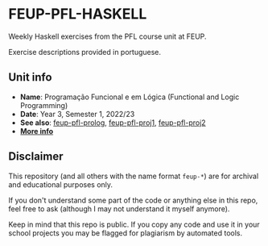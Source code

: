# FEUP-PFL-HASKELL

Weekly Haskell exercises from the PFL course unit at FEUP.

Exercise descriptions provided in portuguese.

## Unit info

- **Name**: Programação Funcional e em Lógica (Functional and Logic Programming)
- **Date**: Year 3, Semester 1, 2022/23
- **See also**: [feup-pfl-prolog](https://github.com/ttoino/feup-pfl-prolog), [feup-pfl-proj1](https://github.com/ttoino/feup-pfl-proj1), [feup-pfl-proj2](https://github.com/ttoino/feup-pfl-proj2)
- [**More info**](https://sigarra.up.pt/feup/ucurr_geral.ficha_uc_view?pv_ocorrencia_id=501686)

## Disclaimer

This repository (and all others with the name format `feup-*`) are for archival and educational purposes only.

If you don't understand some part of the code or anything else in this repo, feel free to ask (although I may not understand it myself anymore).

Keep in mind that this repo is public. If you copy any code and use it in your school projects you may be flagged for plagiarism by automated tools.
